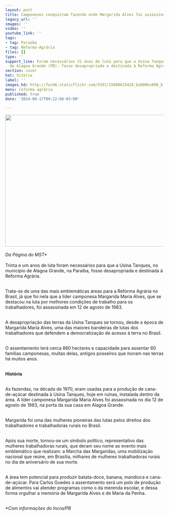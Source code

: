 ```yaml
---
layout: post
title: Camponeses conquistam fazenda onde Margarida Alves foi assassinada
legacy_url: ''
images: ''
video: ''
youtube_link: ''
tags:
- tag: Paraíba
- tag: Reforma-Agrária
files: []
type: ''
support_line: Foram necessários 31 anos de luta para que a Usina Tanques, no município
  de Alagoa Grande (PB), fosse desapropriada e destinada à Reforma Agrária.
section: cover
hat: Vitória
label: ''
images_hd: http://farm6.staticflickr.com/5591/15080633428_ba900bc098_b.jpg
menu: reforma agrária
published: true
date: '2014-09-17T09:22:08-03:00'

---
```

<p><img alt="" height="419" src="http://farm6.staticflickr.com/5591/15080633428_ba900bc098_b.jpg" width="660" /><br />
&nbsp;<br />
<em>Da P&aacute;gina do MST*</em><br />
<br />
Trinta e um anos de luta foram necess&aacute;rios para que a Usina Tanques, no munic&iacute;pio de Alagoa Grande, na Para&iacute;ba, fosse desapropriada e destinada &agrave; Reforma Agr&aacute;ria.</p>

<p><br />
Trata-se de uma das mais emblem&aacute;ticas &aacute;reas para a Reforma Agr&aacute;ria no Brasil, j&aacute; que foi nela que a l&iacute;der camponesa Margarida Maria Alves, que se destacou na luta por melhores condi&ccedil;&otilde;es de trabalho para os trabalhadores, foi assassinada em 12 de agosto de 1983.</p>

<p><br />
A desapropria&ccedil;&atilde;o das terras da Usina Tanques se tornou, desde a &eacute;poca de Margarida Maria Alves, uma das maiores bandeiras de lutas dos trabalhadores que defendem a democratiza&ccedil;&atilde;o de acesso &agrave; terra no Brasil.</p>

<p><br />
O assentamento ter&aacute; cerca 860 hectares e capacidade para assentar 60 fam&iacute;lias camponesas, muitas delas, antigos posseiros que moram nas terras h&aacute; muitos anos.</p>

<p><br />
<strong>Hist&oacute;ria</strong></p>

<p><br />
As fazendas, na d&eacute;cada de 1970, eram usadas para a produ&ccedil;&atilde;o de cana-de-a&ccedil;&uacute;car destinada &agrave; Usina Tanques, hoje em ru&iacute;nas, instalada dentro da &aacute;rea. A l&iacute;der camponesa Margarida Maria Alves foi assassinada no dia 12 de agosto de 1983, na porta da sua casa em Alagoa Grande.</p>

<p><br />
Margarida foi uma das mulheres pioneiras das lutas pelos direitos dos trabalhadores e trabalhadoras rurais no Brasil.&nbsp;</p>

<p><br />
Ap&oacute;s sua morte, tornou-se um s&iacute;mbolo pol&iacute;tico, representativo das mulheres trabalhadoras rurais, que deram seu nome ao evento mais emblem&aacute;tico que realizam: a Marcha das Margaridas, uma mobiliza&ccedil;&atilde;o nacional que re&uacute;ne, em Bras&iacute;lia, milhares de mulheres trabalhadoras rurais no dia de anivers&aacute;rio de sua morte.</p>

<p><br />
A &aacute;rea tem potencial para produzir batata-doce, banana, mandioca e cana-de-a&ccedil;&uacute;car. Para Carlos Guedes o assentamento ser&aacute; um polo de produ&ccedil;&atilde;o de alimentos vai atender programas como o da merenda escolar, e dessa forma orgulhar a mem&oacute;ria de Margarida Alves e de Maria da Penha.</p>

<p><br />
<em>*Com informa&ccedil;&otilde;es do&nbsp;Incra/PB</em></p>
